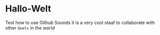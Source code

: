 # Hallo-Welt
Test how to use Github
Sounds it is a very cool staaf to collaborate with other `Geets` in the world
